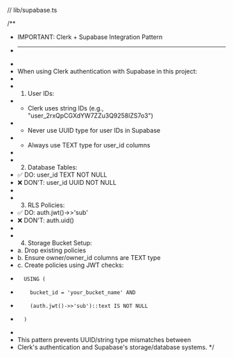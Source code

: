 // lib/supabase.ts

/**
 * IMPORTANT: Clerk + Supabase Integration Pattern
 * ----------------------------------------------
 * 
 * When using Clerk authentication with Supabase in this project:
 * 
 * 1. User IDs:
 *    - Clerk uses string IDs (e.g., "user_2rxQpCGXdYW7ZZu3Q9258lZS7o3")
 *    - Never use UUID type for user IDs in Supabase
 *    - Always use TEXT type for user_id columns
 * 
 * 2. Database Tables:
 *    ✅ DO: user_id TEXT NOT NULL
 *    ❌ DON'T: user_id UUID NOT NULL
 * 
 * 3. RLS Policies:
 *    ✅ DO: auth.jwt()->>'sub'
 *    ❌ DON'T: auth.uid()
 * 
 * 4. Storage Bucket Setup:
 *    a. Drop existing policies
 *    b. Ensure owner/owner_id columns are TEXT type
 *    c. Create policies using JWT checks:
 *       USING (
 *         bucket_id = 'your_bucket_name' AND
 *         (auth.jwt()->>'sub')::text IS NOT NULL
 *       )
 * 
 * This pattern prevents UUID/string type mismatches between 
 * Clerk's authentication and Supabase's storage/database systems.
 */




